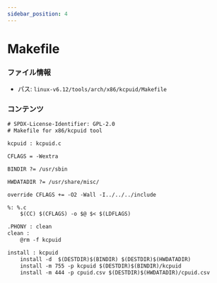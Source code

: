 ```yaml
---
sidebar_position: 4
---
```

# Makefile

### ファイル情報

- パス: `linux-v6.12/tools/arch/x86/kcpuid/Makefile`

### コンテンツ

```txt
# SPDX-License-Identifier: GPL-2.0
# Makefile for x86/kcpuid tool

kcpuid : kcpuid.c

CFLAGS = -Wextra

BINDIR ?= /usr/sbin

HWDATADIR ?= /usr/share/misc/

override CFLAGS += -O2 -Wall -I../../../include

%: %.c
	$(CC) $(CFLAGS) -o $@ $< $(LDFLAGS)

.PHONY : clean
clean :
	@rm -f kcpuid

install : kcpuid
	install -d  $(DESTDIR)$(BINDIR) $(DESTDIR)$(HWDATADIR)
	install -m 755 -p kcpuid $(DESTDIR)$(BINDIR)/kcpuid
	install -m 444 -p cpuid.csv $(DESTDIR)$(HWDATADIR)/cpuid.csv

```
